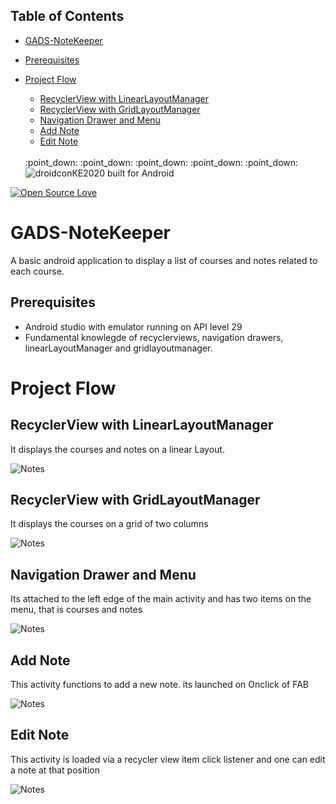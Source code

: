 
## Table of Contents

  - [GADS-NoteKeeper](#gads-notekeeper)
  - [Prerequisites](#prerequisites)
  - [Project Flow](#project-flow)
    - [RecyclerView with LinearLayoutManager](#recyclerview-with-linearlayoutmanager)
    - [RecyclerView with GridLayoutManager](#recyclerview-with-gridlayoutmanager)
    - [Navigation Drawer and Menu](#navigation-drawer-and-menu)
    - [Add Note](#add-note)
    - [Edit Note](#edit-note)
    
    <br>
    :point_down: :point_down: :point_down: :point_down: :point_down:
    
    <br>
    
    
       <img align="center" src="https://forthebadge.com/images/badges/built-for-android.svg" alt="droidconKE2020 built for Android">



[![Open Source Love](https://badges.frapsoft.com/os/v1/open-source.svg?v=103)](https://github.com/ochudidesterio/GADS-NoteKeeper)
    
    
# GADS-NoteKeeper

A basic android application to display a list of courses and notes related to each course.


## Prerequisites

- Android studio with emulator running on API level 29
- Fundamental knowlegde of recyclerviews, navigation drawers, linearLayoutManager and gridlayoutmanager.

# Project Flow

## RecyclerView with LinearLayoutManager

It displays the courses and notes on a linear Layout.

![Notes](https://github.com/ochudidesterio/GADS-NoteKeeper/blob/master/images/Home.png?raw=true)


## RecyclerView with GridLayoutManager


It displays the courses on a grid of two columns

![Notes](https://github.com/ochudidesterio/GADS-NoteKeeper/blob/master/images/Courses.png?raw=true)


## Navigation Drawer and Menu


Its attached to the left edge of the main activity and has two items on the menu, that is courses and notes


![Notes](https://github.com/ochudidesterio/GADS-NoteKeeper/blob/master/images/navigation.png?raw=true)


## Add Note


This activity functions to add a new note. its launched on Onclick of FAB 


![Notes](https://github.com/ochudidesterio/GADS-NoteKeeper/blob/master/images/addNote.png?raw=true)


## Edit Note


This activity is loaded via a recycler view item click listener and one can edit a note at that position


![Notes](https://github.com/ochudidesterio/GADS-NoteKeeper/blob/master/images/edit%20notes.png?raw=true)





